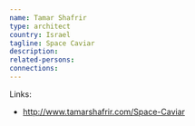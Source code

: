 ```yaml
---
name: Tamar Shafrir
type: architect
country: Israel
tagline: Space Caviar
description:
related-persons:
connections:
---
```

Links:
* <http://www.tamarshafrir.com/Space-Caviar>

